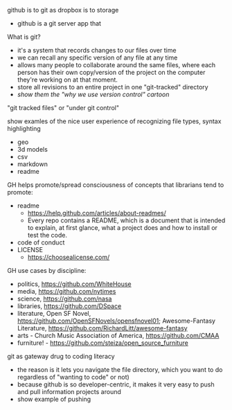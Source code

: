 github is to git as dropbox is to storage

* github is a git server app that

What is git?

* it's a system that records changes to our files over time
* we can recall any specific version of any file at any time
* allows many people to collaborate around the same files, where each person has
  their own copy/version of the project on the computer they're working on at
  that moment.
* store all revisions to an entire project in one "git-tracked" directory
* _show them the "why we use version control" cartoon_

"git tracked files" or "under git control"

show examles of the nice user experience of recognizing file types, syntax
highlighting

* geo
* 3d models
* csv
* markdown
* readme

GH helps promote/spread consciousness of concepts that librarians tend to
promote:

* readme
  * https://help.github.com/articles/about-readmes/
  * Every repo contains a README, which is a document that is intended to
    explain, at first glance, what a project does and how to install or test the
    code.
* code of conduct
* LICENSE
  * https://choosealicense.com/

GH use cases by discipline:

* politics, https://github.com/WhiteHouse
* media, https://github.com/nytimes
* science, https://github.com/nasa
* libraries, https://github.com/DSpace
* literature, Open SF Novel, https://github.com/OpenSFNovels/opensfnovel01;
  Awesome-Fantasy Literature, https://github.com/RichardLitt/awesome-fantasy
* arts - Church Music Association of America, https://github.com/CMAA
* furniture! - https://github.com/steiza/open_source_furniture

git as gateway drug to coding literacy

* the reason is it lets you navigate the file directory, which you want to do
  regardless of "wanting to code" or not)
* because github is so developer-centric, it makes it very easy to push and pull
  information projects around
* show example of pushing
